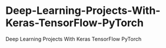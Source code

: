 # Deep-Learning-Projects-With-Keras-TensorFlow-PyTorch
Deep Learning Projects With Keras TensorFlow PyTorch
